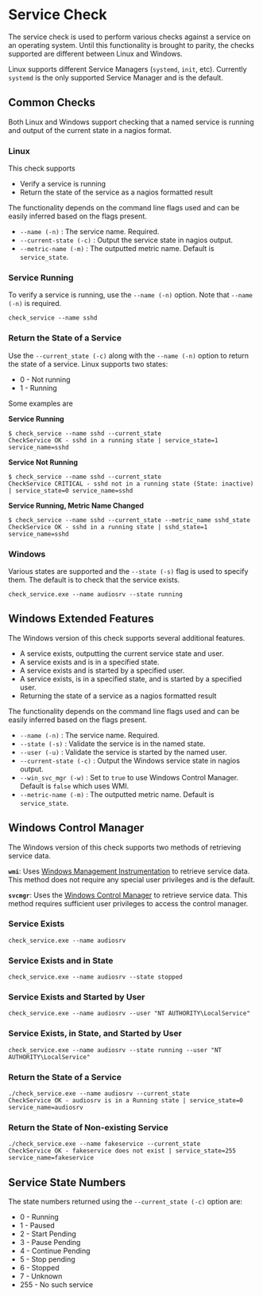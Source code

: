 # Service Check
The service check is used to perform various checks against a service on an operating system. Until this functionality is brought to parity, the checks supported are different between Linux and Windows.

Linux supports different Service Managers (`systemd`, `init`, etc). Currently `systemd` is the only supported Service Manager and is the default.

## Common Checks
Both Linux and Windows support checking that a named service is running and output of the current state in a nagios format.

### Linux
This check supports
* Verify a service is running
* Return the state of the service as a nagios formatted result

The functionality depends on the command line flags used and can be easily inferred based on the flags present.
* `--name (-n)` : The service name. Required.
* `--current-state (-c)` : Output the service state in nagios output.
* `--metric-name (-m)` : The outputted metric name. Default is `service_state`.

### Service Running
To verify a service is running, use the `--name (-n)` option. Note that `--name (-n)` is required.
```
check_service --name sshd
```

### Return the State of a Service
Use the `--current_state (-c)` along with the `--name (-n)` option to return the state of a service. Linux supports two states:
* 0 - Not running
* 1 - Running

Some examples are

**Service Running**

```
$ check_service --name sshd --current_state
CheckService OK - sshd in a running state | service_state=1 service_name=sshd
```

**Service Not Running**

```
$ check_service --name sshd --current_state
CheckService CRITICAL - sshd not in a running state (State: inactive) | service_state=0 service_name=sshd
```

**Service Running, Metric Name Changed**

```
$ check_service --name sshd --current_state --metric_name sshd_state
CheckService OK - sshd in a running state | sshd_state=1 service_name=sshd
```

### Windows
Various states are supported and the `--state (-s)` flag is used to specify them. The default is to check that the service exists.
```
check_service.exe --name audiosrv --state running
```

## Windows Extended Features
The Windows version of this check supports several additional features.
* A service exists, outputting the current service state and user.
* A service exists and is in a specified state.
* A service exists and is started by a specified user.
* A service exists, is in a specified state, and is started by a specified user.
* Returning the state of a service as a nagios formatted result

The functionality depends on the command line flags used and can be easily inferred based on the flags present.
* `--name (-n)` : The service name. Required.
* `--state (-s)` : Validate the service is in the named state.
* `--user (-u)` : Validate the service is started by the named user.
* `--current-state (-c)` : Output the Windows service state in nagios output.
* `--win_svc_mgr (-w)` : Set to `true` to use Windows Control Manager. Default is `false` which uses WMI.
* `--metric-name (-m)` : The outputted metric name. Default is `service_state`.

## Windows Control Manager
The Windows version of this check supports two methods of retrieving service data.

**`wmi`**: Uses [Windows Management Instrumentation](https://docs.microsoft.com/en-us/windows/desktop/wmisdk/wmi-start-page) to retrieve service data. This method does not require any special user privileges and is the default.

**`svcmgr`**: Uses the [Windows Control Manager](https://docs.microsoft.com/en-us/windows/desktop/services/service-control-manager) to retrieve service data. This method requires sufficient user privileges to access the control manager.

### Service Exists
```
check_service.exe --name audiosrv
```
### Service Exists and in State
```
check_service.exe --name audiosrv --state stopped
```
### Service Exists and Started by User
```
check_service.exe --name audiosrv --user "NT AUTHORITY\LocalService"
```
### Service Exists, in State, and Started by User
```
check_service.exe --name audiosrv --state running --user "NT AUTHORITY\LocalService"
```

### Return the State of a Service
```
./check_service.exe --name audiosrv --current_state
CheckService OK - audiosrv is in a Running state | service_state=0 service_name=audiosrv
```

### Return the State of Non-existing Service
```
./check_service.exe --name fakeservice --current_state
CheckService OK - fakeservice does not exist | service_state=255 service_name=fakeservice
```

## Service State Numbers
The state numbers returned using the `--current_state (-c)` option are:
* 0 - Running
* 1 - Paused
* 2 - Start Pending
* 3 - Pause Pending
* 4 - Continue Pending
* 5 - Stop pending
* 6 - Stopped
* 7 - Unknown
* 255 - No such service
